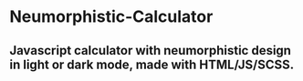 # Neumorphistic-Calculator

## Javascript calculator with neumorphistic design in light or dark mode, made with HTML/JS/SCSS.

